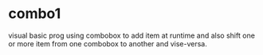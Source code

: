 # combo1

visual basic prog using combobox to add item at runtime and also shift one or more item from one combobox to another and vise-versa.
